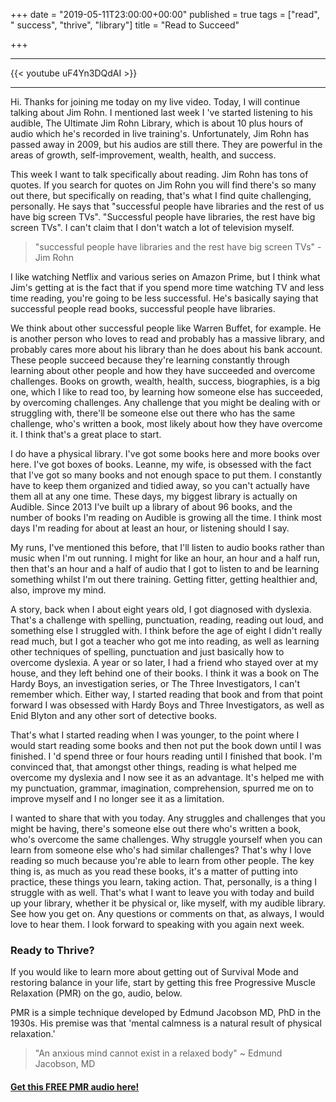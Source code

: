 +++
date = "2019-05-11T23:00:00+00:00"
published = true
tags = ["read", " success", "thrive", "library"]
title = "Read to Succeed"

+++
***

{{< youtube uF4Yn3DQdAI >}}

***

Hi. Thanks for joining me today on my live video. Today, I will continue talking about Jim Rohn. I mentioned last week I 've started listening to his audible, The Ultimate Jim Rohn Library, which is about 10 plus hours of audio which he's recorded in live training's. Unfortunately, Jim Rohn has passed away in 2009, but his audios are still there. They are powerful in the areas of growth, self-improvement, wealth, health, and success.

This week I want to talk specifically about reading. Jim Rohn has tons of quotes. If you search for quotes on Jim Rohn you will find there's so many out there, but specifically on reading, that's what I find quite challenging, personally. He says that "successful people have libraries and the rest of us have big screen TVs". "Successful people have libraries, the rest have big screen TVs". I can't claim that I don't watch a lot of television myself.

> "successful people have libraries and the rest have big screen TVs" - Jim Rohn

I like watching Netflix and various series on Amazon Prime, but I think what Jim's getting at is the fact that if you spend more time watching TV and less time reading, you're going to be less successful. He's basically saying that successful people read books, successful people have libraries.


We think about other successful people like Warren Buffet, for example. He is another person who loves to read and probably has a massive library, and probably cares more about his library than he does about his bank account. These people succeed because they're learning constantly through learning about other people and how they have succeeded and overcome challenges. Books on growth, wealth, health, success, biographies, is a big one, which I like to read too, by learning how someone else has succeeded, by overcoming challenges. Any challenge that you might be dealing with or struggling with, there'll be someone else out there who has the same challenge, who's written a book, most likely about how they have overcome it. I think that's a great place to start.

I do have a physical library. I've got some books here and more books over here. I've got boxes of books. Leanne, my wife, is obsessed with the fact that I've got so many books and not enough space to put them. I constantly have to keep them organized and tidied away, so you can't actually have them all at any one time. These days, my biggest library is actually on Audible. Since 2013 I've built up a library of about 96 books, and the number of books I'm reading on Audible is growing all the time. I think most days I'm reading for about at least an hour, or listening should I say.


My runs, I've mentioned this before, that I'll listen to audio books rather than music when I'm out running. I might for like an hour, an hour and a half run, then that's an hour and a half of audio that I got to listen to and be learning something whilst I'm out there training. Getting fitter, getting healthier and, also, improve my mind.

A story, back when I about eight years old, I got diagnosed with dyslexia. That's a challenge with spelling, punctuation, reading, reading out loud, and something else I struggled with. I think before the age of eight I didn't really read much, but I got a teacher who got me into reading, as well as learning other techniques of spelling, punctuation and just basically how to overcome dyslexia. A year or so later, I had a friend who stayed over at my house, and they left behind one of their books. I think it was a book on The Hardy Boys, an investigation series, or The Three Investigators, I can't remember which. Either way, I started reading that book and from that point forward I was obsessed with Hardy Boys and Three Investigators, as well as Enid Blyton and any other sort of detective books.

That's what I started reading when I was younger, to the point where I would start reading some books and then not put the book down until I was finished. I 'd spend three or four hours reading until I finished that book. I'm convinced that, that amongst other things, reading is what helped me overcome my dyslexia and I now see it as an advantage. It's helped me with my punctuation, grammar, imagination, comprehension, spurred me on to improve myself and I no longer see it as a limitation.

I wanted to share that with you today. Any struggles and challenges that you might be having, there's someone else out there who's written a book, who's overcome the same challenges. Why struggle yourself when you can learn from someone else who's had similar challenges? That's why I love reading so much because you're able to learn from other people. The key thing is, as much as you read these books, it's a matter of putting into practice, these things you learn, taking action. That, personally, is a thing I struggle with as well.
That's what I want to leave you with today and build up your library, whether it be physical or, like myself, with my audible library. See how you get on. Any questions or comments on that, as always, I would love to hear them. I look forward to speaking with you again next week.

### Ready to Thrive?

If you would like to learn more about getting out of Survival Mode and restoring balance in your life, start by getting this free Progressive Muscle Relaxation (PMR) on the go, audio, below.

PMR is a simple technique developed by Edmund Jacobson MD, PhD in the 1930s. His premise was that 'mental calmness is a natural result of physical relaxation.'

> "An anxious mind cannot exist in a relaxed body" \~ Edmund Jacobson, MD

#### [Get this FREE PMR audio here!](https://fearextinguishers.com/)